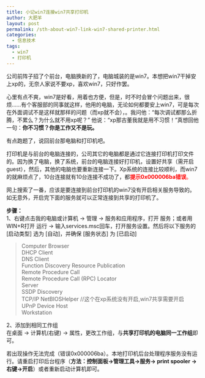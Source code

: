 ```yaml
---
title: 小记win7连接win7共享打印机
author: 大肥羊
layout: post
permalink: /sth-about-win7-link-win7-shared-printer.html
categories:
  - 信息技术
tags:
  - win7
  - 打印机
---
```

公司前阵子招了个前台，电脑换新的了，电脑城装的是win7。本想把win7干掉安上xp的，无奈人家说不要xp，喜欢win7，只好作罢。  


  
心里有点不爽，win7是好看，用着也方便，但是，时不时会冒个问题出来，很烦……有个客服部的同事就这样，他用的电脑，无论如何都要安上win7，可是每次在外面调试不是这样就那样的问题（而xp就不会），。我问他：“每次调试都那么折腾，不累么？为什么就不用xp呢？” 他说：“xp那古董我就是用不习惯！”真想回他一句：**你不习惯？你是工作又不是玩。**

有点跑题了，说回前台那电脑和打印机吧。

打印机是与前台的电脑连接的，公司其它的电脑都是通过它连接打印机打印文件的。因为换了电脑，换了系统，前台的电脑连接好打印机，设置好共享（需开启guest），然后，其他的电脑也要重新连接一下。Xp系统的连接比较顺利，而win7的就麻烦点了，10台连接就有10台连接不成功了，都<span style="color: #ff0000;"><strong>提示0x000006ba错误</strong>。</span>

网上搜索了一番，应该是要连接到前台打印机的win7没有开启相关服务导致的。如无意外，开启完下面的服务就可以正常连接到共享的打印机了。

**步骤：**  
1、右键点击我的电脑或计算机 → 管理 → 服务和应用程序，打开 服务；或者用WIN+R打开 运行 → 输入services.msc回车，打开服务设置。然后将以下服务的 [启动类型] 选为 [自动]，并确保 [服务状态] 为 [已启动]

> Computer Browser  
> DHCP Client  
> DNS Client  
> Function Discovery Resource Publication  
> Remote Procedure Call  
> Remote Procedure Call (RPC) Locator  
> Server  
> SSDP Discovery  
> TCP/IP NetBIOSHelper //这个在xp系统没有开启,win7共享需要开启  
> UPnP Device Host  
> Workstation

2、添加到相同工作组  
在桌面 → 计算机(右键) → 属性，更改工作组，与**共享打印机的电脑同一工作组**即可。

若出现操作无法完成（错误0x000006ba）。本地打印机后台处理程序服务没有运行。请重启打印后台程序（**方法：控制面板→管理工具→服务→ print spooler →右键→开启**）或者重新启动计算机即可。